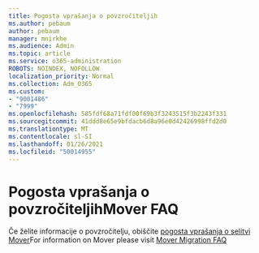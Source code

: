 ```yaml
---
title: Pogosta vprašanja o povzročiteljih
ms.author: pebaum
author: pebaum
manager: mnirkhe
ms.audience: Admin
ms.topic: article
ms.service: o365-administration
ROBOTS: NOINDEX, NOFOLLOW
localization_priority: Normal
ms.collection: Adm_O365
ms.custom:
- "9001486"
- "7999"
ms.openlocfilehash: 585fdf68a71fdf00f69b3f3243515f3b2243f331
ms.sourcegitcommit: 41ddd8e65e9bfdacb6d8a96e0d42426998ffd2d0
ms.translationtype: MT
ms.contentlocale: sl-SI
ms.lasthandoff: 01/26/2021
ms.locfileid: "50014955"
---
```

# <a name="mover-faq"></a><span data-ttu-id="08872-102">Pogosta vprašanja o povzročiteljih</span><span class="sxs-lookup"><span data-stu-id="08872-102">Mover FAQ</span></span>

<span data-ttu-id="08872-103">Če želite informacije o povzročitelju, obiščite [pogosta vprašanja o selitvi Mover](https://docs.microsoft.com/sharepointmigration/mover-migration-faq)</span><span class="sxs-lookup"><span data-stu-id="08872-103">For information on Mover please visit [Mover Migration FAQ](https://docs.microsoft.com/sharepointmigration/mover-migration-faq)</span></span>
